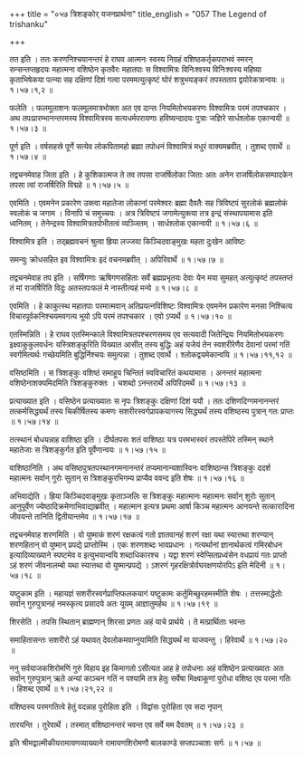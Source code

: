 +++
title = "०५७ त्रिशङ्कोर् यजनप्रार्थना"
title_english = "057 The Legend of trishanku"

+++


तत इति । ततः करणनिश्चयानन्तरं हे राघव आत्मनः स्वस्य निग्रहं
वशिष्ठकर्तृकपराभवं स्मरन् सन्सन्तप्तहृदयः महात्मना वशिष्ठेन कृतवैरः
महातपाः स विश्वामित्रः विनिःश्वस्य विनिःश्वस्य महिष्या कृताभिषेकया
पत्न्या सह दक्षिणां दिशं गत्वा परममत्युत्कृष्टं घोरं शत्रुभयङ्करं
तपस्तताप द्वयोरेकत्रान्वयः  ॥  १।५७।१,२  ॥   

  

फलेति । फलमूलाशनः फलमूलमात्रभोक्ता अत एव दान्तः नियमितोभयकरणः
विश्वामित्रः परमं तपश्चकार । अथ तपःप्रारम्भानन्तरमस्य विश्वामित्रस्य
सत्यधर्मपरायणाः हविष्यन्दादयः पुत्राः जज्ञिरे सार्धश्लोक एकान्वयी  ॥ 
१।५७।३  ॥   

  

पूर्ण इति । वर्षसहस्रे पूर्णे सत्येव लोकपितामहो ब्रह्मा तपोधनं
विश्वामित्रं मधुरं वाक्यमब्रवीत् । तुशब्द एवार्थे  ॥  १।५७।४  ॥   

  

तद्वचनमेवाह जिता इति । हे कुशिकात्मज ते तव तपसा राजर्षिलोका जिताः अतः
अनेन राजर्षिलोकसम्पादकेन तपसा त्वां राजर्षिरिति विद्महे  ॥  १।५७।५  ॥   

  

एवमिति । एवमनेन प्रकारेण उक्त्वा महातेजा लोकानां परमेश्वरः ब्रह्मा
दैवतैः सह त्रिविष्टपं सुरलोकं ब्रह्मलोकं स्वलोकं च जगाम । विनापि चं
समुच्चयः । अत्र त्रिविष्टपं जगामेत्युक्त्या तत्र इन्द्रं संस्थापयामास
इति ध्वनितम् । तेनेन्द्रस्य विश्वामित्रतपोभीतत्वं व्यञ्जितम् ।
सार्धश्लोक एकान्वयी  ॥  १।५७।६  ॥   

  

विश्वामित्र इति । तद्ब्रह्मवचनं श्रुत्वा ह्रिया लज्जया किञ्चिदवाङ्मुखः
महता दुःखेन आविष्टः  

समन्युः क्रोधसहित इव विश्वामित्रः इदं वचनमब्रवीत् । अपिरिवार्थे  ॥ 
१।५७।७  ॥   

  

तद्वचनमेवाह तप इति । सर्षिगणाः ऋषिगणसहिताः सर्वे ब्रह्मप्रभृतयः देवाः
येन मया सुमहत् अत्युत्कृष्टं तपस्तप्तं तं मां राजर्षिरिति विदुः
अतस्तपःफलं मे नास्तीत्यहं मन्ये  ॥  १।५७।८  ॥   

  

एवमिति । हे काकुत्स्थ महातपाः परमात्मवान् अतिप्रयत्नविशिष्टः
विश्वामित्रः एवमनेन प्रकारेण मनसा निश्चित्य विचारपूर्वकनिश्चयमवगत्य भूयो
ऽपि परमं तपश्चकार । एवो ऽप्यर्थे  ॥  १।५७।१०  ॥   

  

एतस्मिन्निति । हे राघव एतस्मिन्काले विश्वामित्रतपश्चरणसमय एव सत्यवादी
जितेन्द्रियः नियमितोभयकरणः इक्ष्वाकुकुलवर्धनः यस्त्रिशङ्कुरिति विख्यात
आसीत् तस्य बुद्धिः अहं यजेयं तेन स्वशरीरेणैव देवानां परमां गतिं
स्वर्गमित्यर्थः गच्छेयमिति बुद्धिर्निश्चयः समुत्पन्ना । तुशब्द एवार्थे ।
श्लोकद्वयमेकान्वयि  ॥  १।५७।११,१२  ॥   

  

वसिष्ठमिति । स त्रिशङ्कुः वशिष्ठं समाहूय चिन्तितं स्वविचारितं कथयामास ।
अनन्तरं महात्मना वशिष्ठेनाशक्यमिदमिति त्रिशङ्कुरुक्तः । चशब्दो
ऽनन्तरार्थे अपिरिदमर्थे  ॥  १।५७।१३  ॥   

  

प्रत्याख्यात इति । वसिष्ठेन प्रत्याख्यातः स नृपः त्रिशङ्कुः दक्षिणां
दिशं ययौ । ततः दशिणदिग्गमनानन्तरं तत्कर्मसिद्ध्यर्थं तस्य चिकीर्षितस्य
कमणः सशरीरस्वर्गप्रापकयागस्य सिद्ध्यर्थं तस्य वशिष्ठस्य पुत्रान् गतः
प्राप्तः  ॥  १।५७।१४  ॥   

  

तत्स्थानं बोधयन्नाह वाशिष्ठा इति । दीर्घतपसः शतं वाशिष्ठाः यत्र
परमभास्वरं तपस्तेपिरे तस्मिन् स्थाने महातेजाः स त्रिशङ्कुर्गत इति
पूर्वेणान्वयः  ॥  १।५७।१५  ॥   

  

वाशिष्ठानिति । अथ वसिष्ठपुत्रतपस्थानगमनानन्तरं तप्यमानान्यशास्विनः
वाशिष्ठान्स त्रिशङ्कुः ददर्श महात्मनः सर्वान् गुरोः सुतान् स
त्रिशङ्कुरभिगम्य प्राप्यैव ववन्द इति शेषः  ॥  १।५७।१६  ॥   

  

अभिवाद्येति । ह्रिया किञ्चिदवाङ्मुखः कृताञ्जलिः स त्रिशङ्कुः महात्मानः
महात्मनः सर्वान् शुरोः सुतान् आनुपूर्वेण
ज्येष्ठादिक्रमेणाभिवाद्याब्रवीत् । महात्मान इत्यत्र प्रथमा आर्षा किञ्च
महात्मनः आनयन्ते सत्कारादिना जीवयन्ते तानिति द्वितीयान्तमेव  ॥  १।५७।१७
 ॥   

  

तद्वचनमेवाह शरणमिति । वो युष्माकं शरणं रक्षकत्वं गतो ज्ञातवानहं शरणं
रक्षा यथा स्यात्तथा शरण्यान् शरणहितान् वो युष्मान् प्रपद्ये प्राप्तोस्मि
। एकः शरणशब्दः भावप्रधानः । गत्यर्थानां ज्ञानार्थकत्वं गमिरबोधन
इत्यादिव्याख्याने स्पष्टमेव व इत्युभयान्वयि शब्दाधिकारश्च । यद्वा शरणं
स्वेप्सितप्रध्वंसेन वधप्रायं गतः प्राप्तो ऽहं शरणं जीवनालम्बो यथा
स्यात्तथा वो युष्मान्प्रपद्ये । ऽशरणं गृहरक्षित्रोर्वघरक्षणयोरपिऽ इति
मेदिनी  ॥  १।५७।१८  ॥   

  

यष्टुकाम इति । महायज्ञं सशरीरस्वर्गप्राप्तिफलकयागं यष्टुकामः
कर्तुमिच्छुरहमस्मीति शेषः । तत्तस्माद्धेतोः सर्वान् गुरुपुत्रानहं
नमस्कृत्य प्रसादये अतः यूयम् आज्ञातुमर्हथ  ॥  १।५७।१९  ॥   

  

शिरसेति । तपसि स्थितान् ब्राह्मणान् शिरसा प्रणतः अहं याचे प्रार्थये । ते
मत्प्रार्थिताः भवन्तः  

समाहितासन्तः सशरीरो ऽहं यथावत् देवलोकमवाप्नुयामिति सिद्ध्यर्थं मा
याजयन्तु । हिरेवार्थे  ॥  १।५७।२०  ॥   

  

ननु सर्वयाजकशिरोमणिं गुरुं विहाय इह किमागतो ऽसीत्यत आह हे तपोधनाः अहं
वशिष्ठेन प्रत्याख्यातः अतः सर्वान् गुरुपुत्रान् ऋते अन्यां काञ्चन गतिं न
पश्यामि तत्र हेतुः सर्वेषा मिक्ष्वाकूणां पुरोधा वशिष्ठ एव परमा गतिः ।
हिशब्द एवार्थे  ॥  १।५७।२१,२२  ॥   

  

वशिष्ठस्य परमगतित्वे हेतुं वदन्नाह पुरोहिता इति । विद्वांसः पुरोहिता एव
सदा नृपान्  

तारयन्ति । तुरेवार्थे । तस्मात् वशिष्ठानन्तरं भवन्त एव सर्वे मम दैवतम्
 ॥  १।५७।२३  ॥   

  

इति श्रीमद्वाल्मीकीयरामायणव्याख्याने रामायणशिरोमणौ बालकाण्डे सप्तपञ्चाशः
सर्गः  ॥  १।५७  ॥   

  

  


